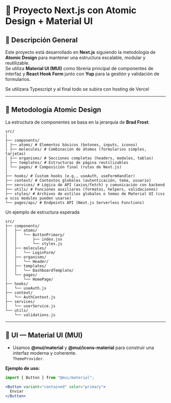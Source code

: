 # 🧩 Proyecto Next.js con Atomic Design + Material UI

## 📘 Descripción General
Este proyecto está desarrollado en **Next.js** siguiendo la metodología de **Atomic Design** para mantener una estructura escalable, modular y reutilizable.  
Se utiliza **Material UI (MUI)** como librería principal de componentes de interfaz y **React Hook Form** junto con **Yup** para la gestión y validación de formularios.

Se utilizara Typescript y al final todo se subira con hosting de Vercel

---

## 🧱 Metodología Atomic Design

La estructura de componentes se basa en la jerarquía de **Brad Frost**:

```
src/
│
├── components/
│ ├── atoms/ # Elementos básicos (botones, inputs, iconos)
│ ├── molecules/ # Combinación de átomos (formularios simples, tarjetas)
│ ├── organisms/ # Secciones completas (headers, modales, tablas)
│ ├── templates/ # Estructuras de página reutilizables
│ └── pages/ # Composición final (rutas de Next.js)
│
├── hooks/ # Custom hooks (e.g., useAuth, useFormHandler)
├── context/ # Contextos globales (autenticación, tema, usuario)
├── services/ # Lógica de API (axios/fetch) y comunicación con backend
├── utils/ # Funciones auxiliares (formatos, helpers, validaciones)
├── styles/ # Archivos de estilos globales o temas de Material UI (css o scss modules pueden usarse)
└── pages/api/ # Endpoints API (Next.js Serverless Functions)
```

Un ejemplo de estructura esperada
```
src/
├── components/
│   ├── atoms/
│   │   └── ButtonPrimary/
│   │       ├── index.jsx
│   │       └── styles.js
│   ├── molecules/
│   │   └── LoginForm/
│   ├── organisms/
│   │   └── Header/
│   ├── templates/
│   │   └── DashboardTemplate/
│   └── pages/
│       └── HomePage/
├── hooks/
│   └── useAuth.js
├── context/
│   └── AuthContext.js
├── services/
│   └── userService.js
└── utils/
    └── validations.js

```

---

## 🎨 UI — Material UI (MUI)

- Usamos **@mui/material** y **@mui/icons-material** para construir una interfaz moderna y coherente.  
`ThemeProvider`.

**Ejemplo de uso:**
```jsx
import { Button } from "@mui/material";

<Button variant="contained" color="primary">
  Enviar
</Button>
```